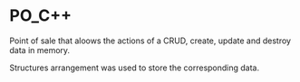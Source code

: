# PO_C++
Point of sale that aloows the actions of a CRUD, create, update and destroy data in memory.

Structures arrangement was used to store the corresponding data.
